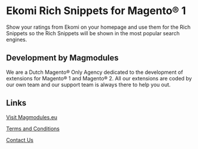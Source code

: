 # Ekomi Rich Snippets for Magento® 1

Show your ratings from Ekomi on your homepage and use them for the Rich Snippets so the Rich Snippets will be shown in the most popular search engines. 

## Development by Magmodules

We are a Dutch Magento® Only Agency dedicated to the development of extensions for Magento® 1 and Magento® 2. All our extensions are coded by our own team and our support team is always there to help you out. 

## Links

[Visit Magmodules.eu](https://www.magmodules.eu/)

[Terms and Conditions](https://www.magmodules.eu/terms.html)

[Contact Us](https://www.magmodules.eu/contact-us.html)